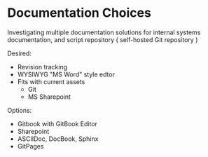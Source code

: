 # Documentation Choices

Investigating multiple documentation solutions for internal systems documentation, and script repository \( self-hosted Git repository \)

Desired:

* Revision tracking
* WYSIWYG "MS Word" style edtor
* Fits with current assets
  * Git
  * MS Sharepoint

Options:

* Gitbook with GitBook Editor
* Sharepoint
* ASCIIDoc, DocBook, Sphinx
* GitPages



